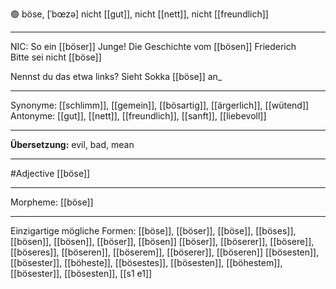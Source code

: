 🟣 böse, [ˈbœzə]
nicht [[gut]], nicht [[nett]], nicht [[freundlich]]

---
NIC: So ein [[böser]] Junge!
Die Geschichte vom [[bösen]] Friederich
Bitte sei nicht [[böse]]

Nennst du das etwa links? Sieht Sokka [[böse]] an_

---
Synonyme: 
[[schlimm]], [[gemein]], [[bösartig]], [[ärgerlich]], [[wütend]]
Antonyme:
[[gut]], [[nett]], [[freundlich]], [[sanft]], [[liebevoll]]

---
**Übersetzung:**
evil, bad, mean

---
#Adjective [[böse]]

---
Morpheme:
[[böse]]

---


Einzigartige mögliche Formen: 
[[böse]], [[böser]], [[böse]], [[böses]], [[bösen]], [[bösen]], [[böser]], [[bösen]]
[[böser]], [[böserer]], [[bösere]], [[böseres]], [[böseren]], [[böserem]], [[böserer]], [[böseren]]
[[bösesten]], [[bösester]], [[böheste]], [[bösestes]], [[bösesten]], [[böhestem]], [[bösester]], [[bösesten]], [[s1 e1]]